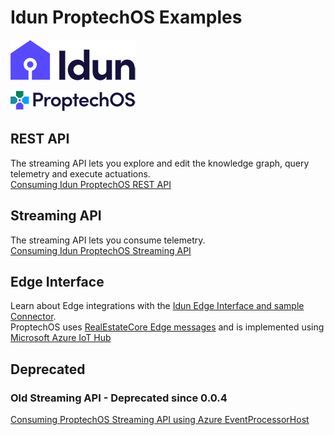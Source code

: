 # Idun ProptechOS Examples

![Idun logo](images/Idun-logotype-ex.png)


![ProptechOS logo](images/ProptechOS-logotype-ex.png)


## REST API
The streaming API lets you explore and edit the knowledge graph, query telemetry and execute actuations.  
[Consuming Idun ProptechOS REST API](https://github.com/Vasakronan/Idun-Examples/tree/master/ProptechOS-Api/)

## Streaming API
The streaming API lets you consume telemetry.  
[Consuming Idun ProptechOS Streaming API](https://github.com/Vasakronan/Idun-Examples/tree/master/ProptechOS-Streaming-Api/)

## Edge Interface
Learn about Edge integrations with the [Idun Edge Interface and sample Connector](https://github.com/Vasakronan/Idun-Examples/tree/master/ProptechOS-Edge-Interface).  
ProptechOS uses [RealEstateCore Edge messages](https://github.com/RealEstateCore/rec/tree/master/api/edge_messages) and is implemented using [Microsoft Azure IoT Hub](https://azure.microsoft.com/en-us/services/iot-hub/)

## Deprecated
### Old Streaming API - Deprecated since 0.0.4
[Consuming ProptechOS Streaming API using Azure EventProcessorHost](https://github.com/Vasakronan/Idun-Examples/tree/master/ProptechOS-Streaming-Api/Consumer/netcore/Idun.StreamingApi.Examples/Idun.StreamingApi.Examples)
